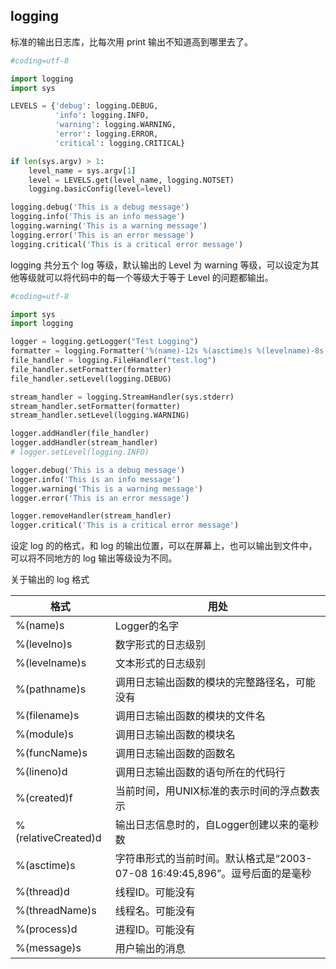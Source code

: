 ## logging

标准的输出日志库，比每次用 print 输出不知道高到哪里去了。

```python
#coding=utf-8

import logging
import sys

LEVELS = {'debug': logging.DEBUG,
          'info': logging.INFO,
          'warning': logging.WARNING,
          'error': logging.ERROR,
          'critical': logging.CRITICAL}

if len(sys.argv) > 1:
    level_name = sys.argv[1]
    level = LEVELS.get(level_name, logging.NOTSET)
    logging.basicConfig(level=level)

logging.debug('This is a debug message')
logging.info('This is an info message')
logging.warning('This is a warning message')
logging.error('This is an error message')
logging.critical('This is a critical error message')
```

logging 共分五个 log 等级，默认输出的 Level 为 warning 等级，可以设定为其他等级就可以将代码中的每一个等级大于等于 Level 的问题都输出。

```python
#coding=utf-8

import sys
import logging

logger = logging.getLogger("Test Logging")
formatter = logging.Formatter('%(name)-12s %(asctime)s %(levelname)-8s %(lineno)-4d %(message)s', '%Y%b%d %a %H:%M:%S',)
file_handler = logging.FileHandler("test.log")
file_handler.setFormatter(formatter)
file_handler.setLevel(logging.DEBUG)

stream_handler = logging.StreamHandler(sys.stderr)
stream_handler.setFormatter(formatter)
stream_handler.setLevel(logging.WARNING)

logger.addHandler(file_handler)
logger.addHandler(stream_handler)
# logger.setLevel(logging.INFO)

logger.debug('This is a debug message')
logger.info('This is an info message')
logger.warning('This is a warning message')
logger.error('This is an error message')

logger.removeHandler(stream_handler)
logger.critical('This is a critical error message')

```

设定 log 的的格式，和 log 的输出位置，可以在屏幕上，也可以输出到文件中，可以将不同地方的 log 输出等级设为不同。

关于输出的 log 格式

|格式                                    |用处                                          |
|---                                      |---                                              |
|%(name)s                         | Logger的名字                                       |
|%(levelno)s                      | 数字形式的日志级别                                       |
|%(levelname)s                 |文本形式的日志级别                                       |
|%(pathname)s                | 调用日志输出函数的模块的完整路径名，可能没有                                       |
|%(filename)s                    |调用日志输出函数的模块的文件名                                       |
|%(module)s                     | 调用日志输出函数的模块名                                      |
|%(funcName)s                 |调用日志输出函数的函数名                                     |
|%(lineno)d                        | 调用日志输出函数的语句所在的代码行                                      |
|%(created)f                       | 当前时间，用UNIX标准的表示时间的浮点数表示                                        |
|%(relativeCreated)d        | 输出日志信息时的，自Logger创建以来的毫秒数                                      |
|%(asctime)s                     | 字符串形式的当前时间。默认格式是“2003-07-08 16:49:45,896”。逗号后面的是毫秒                          |
|%(thread)d                      |   线程ID。可能没有                                      |
|%(threadName)s            |  线程名。可能没有                                      |
|%(process)d                    |  进程ID。可能没有                                        |
|%(message)s                 |  用户输出的消息                                     |

